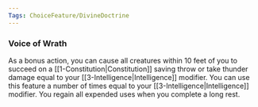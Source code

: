 ```yaml
---
Tags: ChoiceFeature/DivineDoctrine
---
```

### Voice of Wrath
As a bonus action, you can cause all creatures within 10 feet of you to succeed on a [[1-Constitution|Constitution]] saving throw or take thunder damage equal to your [[3-Intelligence|Intelligence]] modifier. You can use this feature a number of times equal to your [[3-Intelligence|Intelligence]] modifier. You regain all expended uses when you complete a long rest. 